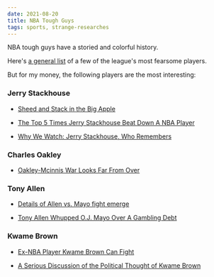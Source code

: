 ```yaml
---
date: 2021-08-20
title: NBA Tough Guys
tags: sports, strange-researches
---
```


NBA tough guys have a storied and colorful history.

Here's [a general list](https://www.sbnation.com/nba/2012/9/19/3356654/terrifying-players-jerry-stackhouse-nikola-pekovic-hook) of a few of the league's most fearsome players.

But for my money, the following players are the most interesting:

### Jerry Stackhouse 

*  [Sheed and Stack in the Big Apple ](https://grantland.com/features/the-intertwined-careers-rasheed-wallace-jerry-stackhouse/)

* [The Top 5 Times Jerry Stackhouse Beat Down A NBA Player ](https://uproxx.com/dimemag/the-top-5-times-jerry-stackhouse-beat-down-a-nba-player/)

* [Why We Watch: Jerry Stackhouse, Who Remembers](https://web.archive.org/web/20191130001718/http://theclassical.org:80/articles/why-we-watch-jerry-stackhouse-who-remembers)

### Charles Oakley

* [Oakley-Mcinnis War Looks Far From Over](https://nypost.com/2000/12/05/oakley-mcinnis-war-looks-far-from-over/)

### Tony Allen

* [Details of Allen vs. Mayo fight emerge](https://www.espn.com/blog/truehoop/post/_/id/23648/details-of-allen-vs-mayo-emerge)

* [Tony Allen Whupped O.J. Mayo Over A Gambling Debt](https://deadspin.com/tony-allen-whupped-o-j-mayo-over-a-gambling-debt-5725369)

### Kwame Brown

*   [Ex-NBA Player Kwame Brown Can Fight](https://www.theroot.com/apparently-toby-nwigwes-try-jesus-also-doubles-as-the-a-1846925468)

*   [A Serious Discussion of the Political Thought of Kwame Brown](https://benjaminstudebaker.com/2021/05/25/a-serious-discussion-of-the-political-thought-of-kwame-brown/)
